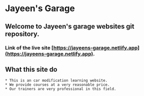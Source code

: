 # Jayeen's Garage
## Welcome to Jayeen's garage websites git repository.
### Link of the live site [https://jayeens-garage.netlify.app](https://jayeens-garage.netlify.app).

## What this site do
    * This is an car modification learning website.
    * We provide courses at a very reasonable price.
    * Our trainers are very professional in this field.
